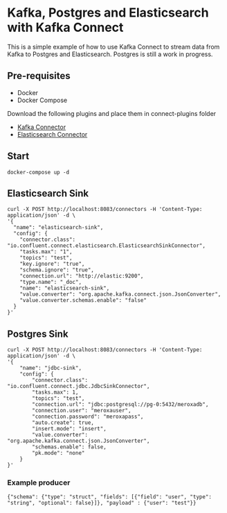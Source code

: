 # Kafka, Postgres and Elasticsearch with Kafka Connect

This is a simple example of how to use Kafka Connect to stream data from Kafka to Postgres and Elasticsearch.
Postgres is still a work in progress.

## Pre-requisites
- Docker
- Docker Compose

Download the following plugins and place them in connect-plugins folder
- [Kafka Connector](https://www.confluent.io/hub/confluentinc/kafka-connect-jdbc)
- [Elasticsearch Connector](https://www.confluent.io/hub/confluentinc/kafka-connect-elasticsearch)

## Start
```
docker-compose up -d
```

## Elasticsearch Sink
```
curl -X POST http://localhost:8083/connectors -H 'Content-Type: application/json' -d \
'{
  "name": "elasticsearch-sink",
  "config": {
    "connector.class": "io.confluent.connect.elasticsearch.ElasticsearchSinkConnector",
    "tasks.max": "1",
    "topics": "test",
    "key.ignore": "true",
    "schema.ignore": "true",
    "connection.url": "http://elastic:9200",
    "type.name": "_doc",
    "name": "elasticsearch-sink",
    "value.converter": "org.apache.kafka.connect.json.JsonConverter",
    "value.converter.schemas.enable": "false"
  }
}'
```

## Postgres Sink
```
curl -X POST http://localhost:8083/connectors -H 'Content-Type: application/json' -d \
'{
    "name": "jdbc-sink",
    "config": {
        "connector.class": "io.confluent.connect.jdbc.JdbcSinkConnector",
        "tasks.max": 1,
        "topics": "test",
        "connection.url": "jdbc:postgresql://pg-0:5432/meroxadb",
        "connection.user": "meroxauser",
        "connection.password": "meroxapass",
        "auto.create": true,
        "insert.mode": "insert",
        "value.converter": "org.apache.kafka.connect.json.JsonConverter",
        "schemas.enable": false, 
        "pk.mode": "none"
    }
}'
```

### Example producer
```
{"schema": {"type": "struct", "fields": [{"field": "user", "type": "string", "optional": false}]}, "payload" : {"user": "test"}}
